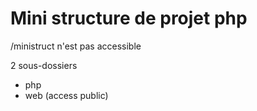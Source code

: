 # Mini structure de projet php

/ministruct n'est pas accessible

2 sous-dossiers
- php
- web (access public)

